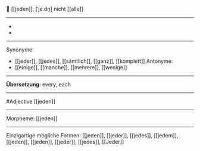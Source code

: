 🔵 [[jeden]], [ˈjeːdn̩]
nicht [[alle]]

---
-
-

---
Synonyme: 
- [[jeder]], [[jedes]], [[sämtlich]], [[ganz]], [[komplett]]
Antonyme:
- [[einige]], [[manche]], [[mehrere]], [[wenige]]

---
**Übersetzung**:
every, each

---
#Adjective [[jeden]]

---
Morpheme:
[[jeden]]

---

Einzigartige mögliche Formen: 
[[jeden]], [[jeder]], [[jedes]], [[jedem]], [[jeden]], [[jeden]], [[jeder]], [[jedes]], [[Jeder]]